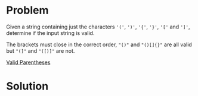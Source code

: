 
# Problem

Given a string containing just the characters `'('`, `')'`, `'{'`, `'}'`,
`'['` and `']'`, determine if the input string is valid.

The brackets must close in the correct order, `"()"` and `"()[]{}"` are all
valid but `"(]"` and `"([)]"` are not.



[Valid Parentheses](https://leetcode.com/problems/valid-parentheses)

# Solution



